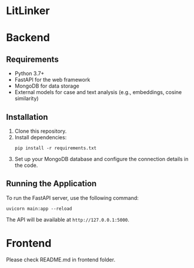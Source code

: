 # LitLinker

# Backend
## Requirements

- Python 3.7+
- FastAPI for the web framework
- MongoDB for data storage
- External models for case and text analysis (e.g., embeddings, cosine similarity)

## Installation

1. Clone this repository.
2. Install dependencies:
   ```
   pip install -r requirements.txt
   ```
3. Set up your MongoDB database and configure the connection details in the code.

## Running the Application

To run the FastAPI server, use the following command:
```
uvicorn main:app --reload
```

The API will be available at `http://127.0.0.1:5000`.

# Frontend
Please check README.md in frontend folder.
